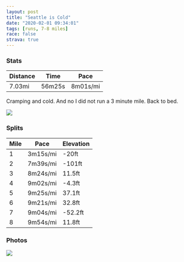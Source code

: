 ```yaml
---
layout: post
title: "Seattle is Cold"
date: "2020-02-01 09:34:01"
tags: [runs, 7-8 miles]
race: false
strava: true
---
```


### Stats

| Distance | Time | Pace |
|----------|------|------|
|7.03mi|56m25s|8m01s/mi|

Cramping and cold. And no I did not run a 3 minute mile. Back to bed.

<img src='https://maps.googleapis.com/maps/api/staticmap?maptype=roadmap&path=enc:ygraH~mtiVBhAJHNp@I[THANRR]`AP\O?HNj@oA`@Cs@\GPAbAMHf@RGHCSDf@DEEr@FLKLz@NJTD??K]T@HMEb@v@_@Il@J@NUa@f@NLn@h@XJd@EUBCRd@Bi@LBKp@HPEDAr@FBCDFF?SQj@HCEPD\KXz@^IUE@?LEg@NVATAIFA@HHYZ?]r@@VGTFBIJb@[BJKBBOZPC^JAHCLYJ`@E??j@KLJj@?i@KNXQIpAXIGTXJASCZLFB\GBFEBXE|@@GBRMZR?GKTDCQLWQTPVHGAHT^@FIDA^B[H@?JJFCb@LKo@b@Fd@WTAb@KBK\CGIRBRUBGTFCGLO@DLSFIb@CGGNGGATGCD`@GD?d@{@`A_@`Ao@h@Ur@Sz@EvAo@`FQd@AZMTEZE|AOxABV\h@bApAb@[\g@@OQA]n@u@t@c@xA]t@_@^U`Ae@hAm@lAqAnD_@l@s@`BIFq@`BSPw@tAg@bBkBzC_AlCk@t@s@dBY^kA`AoAfByDdE}@jA_@~@w@fA{ArBQHcCfDe@\cC~DGROLy@hBOv@@dAUn@Ox@@b@QHy@tAq@t@sAlBu@lBwAlAy@lBiAr@[bAMTeAr@qAnCkA|@Qh@Nt@?\kAxBWlAI`AW~@iA~AIjA]x@Mn@?lAIp@Yr@_@f@WdAQnABh@Mr@YnGc@jBu@rAy@z@u@`@kCd@eRAsAn@wAH{@h@w@z@e@lAa@@E^u@`BaAd@yAhB_@Ju@hA_@JGRs@~@oChAcB`@qCCSOmDCoTDUD[\u@JqCK}AVcG[sALkCCoAPkAK{BRc@SoBB{@IOIK_@?yMGu@Hg@DsBImCHkBIk@B[GGByBo@HmCB_@KyCNs@AaAIwEFy@KyB?aC]q@a@k@w@}BFi@a@gAaCWcAOgCKaAY]G_@HeAb@cAh@u@Ja@\]Pg@FCPm@x@oAL]VY|@wB^a@Z_A\k@Ng@f@s@Nc@TYJa@RQ`@aAd@q@^oARqBHMLkAHSJwA^mC?_@RgAe@k@mAo@J_Ab@eB@u@TsBNKDyA`@qCCqAh@gDVk@Hw@PWpA_ELq@^}@b@aBnA_Dl@yBbAwBnAmEbCcHN}@f@aABKEA@LBCTaAl@{Ax@E&key=AIzaSyC1MId7bFpkLXNAaYhBSTb8jLyiSqzbDtM&size=800x800&markers=color:yellow|label:S|47.61229,-122.33456&markers=color:green|label:F|47.64746999999997,-122.35128999999998'>

### Splits

| Mile | Pace | Elevation |
|------|------|-----------|
|1|3m15s/mi|-20ft|
|2|7m39s/mi|-101ft|
|3|8m24s/mi|11.5ft|
|4|9m02s/mi|-4.3ft|
|5|9m25s/mi|37.1ft|
|6|9m21s/mi|32.8ft|
|7|9m04s/mi|-52.2ft|
|8|9m54s/mi|11.8ft|

### Photos
<img src='https://dgtzuqphqg23d.cloudfront.net/seb_vinnQ1qbjom1CGC7f-pQlP7vS0HTxKu-uxLEkck-576x768.jpg'>
